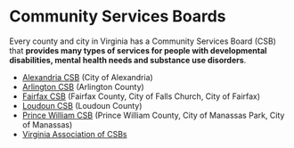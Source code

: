 # Community Services Boards

Every county and city in Virginia has a Community Services Board (CSB) that **provides many types of services for people with developmental disabilities, mental health needs and substance use disorders**.

- [Alexandria CSB](https://www.alexandriava.gov/CSB) (City of Alexandria)
- [Arlington CSB](https://health.arlingtonva.us/behavioral-healthcare/) (Arlington County)
- [Fairfax CSB](https://www.fairfaxcounty.gov/community-services-board/) (Fairfax County, City of Falls Church, City of Fairfax)
- [Loudoun CSB](http://www.loudoun.gov/index.aspx?NID=121) (Loudoun County)
- [Prince William CSB](https://www.pwcva.gov/department/community-services) (Prince William County, City of Manassas Park, City of Manassas)
- [Virginia Association of CSBs](https://vacsb.org/)


